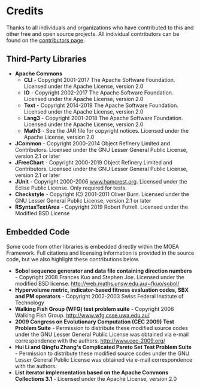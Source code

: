 # Credits

Thanks to all individuals and organizations who have contributed to this and other free and open source projects.  All individual contributors can be found
on the [contributors page](https://github.com/MOEAFramework/MOEAFramework/graphs/contributors).

## Third-Party Libraries

* **Apache Commons**
   * **CLI** - Copyright 2001-2017 The Apache Software Foundation. Licensed under the Apache License, version 2.0
   * **IO** - Copyright 2002-2017 The Apache Software Foundation. Licensed under the Apache License, version 2.0
   * **Text** - Copyright 2014-2019 The Apache Software Foundation. Licensed under the Apache License, version 2.0
   * **Lang3** - Copyright 2001-2018 The Apache Software Foundation. Licensed under the Apache License, version 2.0
   * **Math3** - See the JAR file for copyright notices. Licensed under the Apache License, version 2.0
* **JCommon** - Copyright 2000-2014 Object Refinery Limited and Contributors. Licensed under the GNU Lesser General Public License, version 2.1 or later
* **JFreeChart** - Copyright 2000-2019 Object Refinery Limited and Contributors. Licensed under the GNU Lesser General Public License, version 2.1 or later
* **JUnit** - Copyright 2000-2006 www.hamcrest.org. Licensed under the Eclise Public License. Only required for tests.
* **Checkstyle** - Copyright (C) 2001-2011 Oliver Burn. Licensed under the GNU Lesser General Public License, version 2.1 or later
* **RSyntaxTextArea** - Copyright 2019 Robert Futrell. Licensed under the Modified BSD License

## Embedded Code

Some code from other libraries is embedded directly within the MOEA Framework.  Full citations and licensing information is provided in the source
code, but we also highlight these contributions below.

* **Sobol sequence generator and data file containing direction numbers** - Copyright 2008 Frances Kuo and Stephen Joe. Licensed under the modified BSD license. http://web.maths.unsw.edu.au/~fkuo/sobol/
* **Hypervolume metric, indicator-based fitness evaluation codes, SBX and PM operators** - Copyright 2002-2003 Swiss Federal Institute of Technology
* **Walking Fish Group (WFG) test problem suite** - Copyright 2006 Walking Fish Group. http://www.wfg.csse.uwa.edu.au/
* **2009 Congress on Evolutionary Computation (CEC 2009) Test Problem Suite** - Permission to distribute these modified source codes under the GNU Lesser General Public License was obtained via e-mail correspondence with the authors. http://www.cec-2009.org/
* **Hui Li and Qingfu Zhang's Complicated Pareto Set Test Problem Suite** - Permission to distribute these modified source codes under the GNU Lesser General Public License was obtained via e-mail correspondence with the authors.
* **List iterator implementation based on the Apache Commons Collections 3.1** - Licensed under the Apache License, version 2.0
